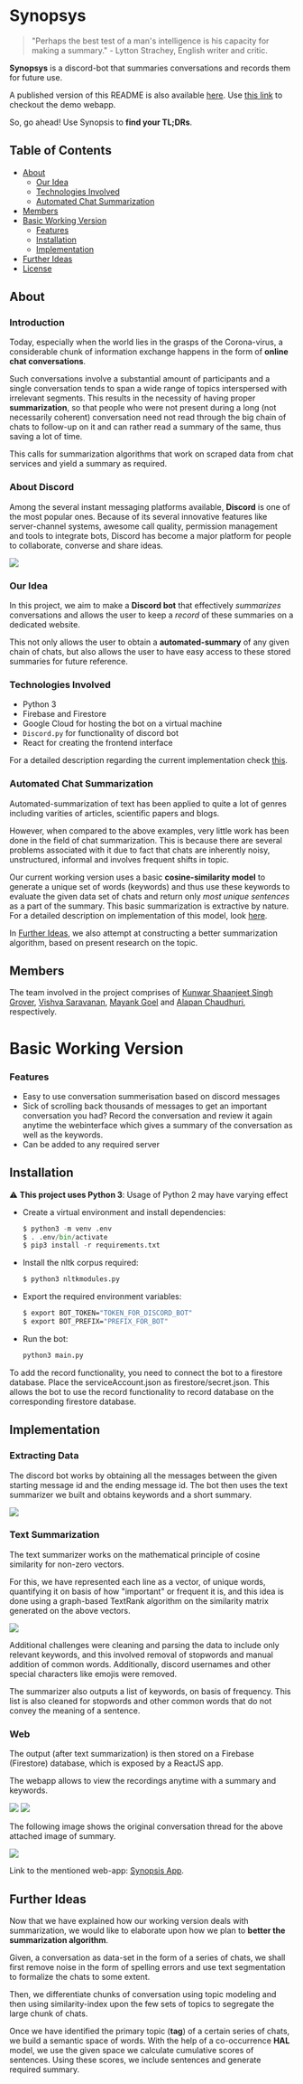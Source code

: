 # Synopsys 

> "Perhaps the best test of a man's intelligence is his capacity for making a summary." - Lytton Strachey, English writer and critic. 

**Synopsys** is a discord-bot that summaries conversations and records them for future use. 

A published version of this README is also available [here](https://hackmd.io/@banrovegrie/BJKLiOlPP). Use [this link](https://summer-iser.web.app/) to checkout the demo webapp.

So, go ahead! Use Synopsis to **find your TL;DRs**.

## Table of Contents

- [About](#About)
    - [Our Idea](#Our-Idea)
    - [Technologies Involved](#Technologies-Involved)
    - [Automated Chat Summarization](#Automated-Chat-Summarization) 
- [Members](#Members)
- [Basic Working Version](#Basic-Working-Version)
    - [Features](#Features)
    - [Installation](#Installation)
    - [Implementation](#Implementation)
- [Further Ideas](#Further-Ideas)
- [License](LICENSE)

## About

### Introduction

Today, especially when the world lies in the grasps of the Corona-virus, a considerable chunk of information exchange happens in the form of **online chat conversations**.

Such conversations involve a substantial amount of participants and a single conversation tends to span a wide range of topics interspersed with irrelevant segments. This results in the necessity of having proper **summarization**, so that people who were not present during a long (not necessarily coherent) conversation need not read through the big chain of chats to follow-up on it and can rather read a summary of the same, thus saving a lot of time.

This calls for summarization algorithms that work on scraped data from chat services and yield a summary as required.

### About Discord

Among the several instant messaging platforms available, **Discord** is one of the most popular ones. Because of its several innovative features like server-channel systems, awesome call quality, permission management and tools to integrate bots, Discord has become a major platform for people to collaborate, converse and share ideas.

<img src="https://cdn.discordapp.com/attachments/759735584444121110/764862917803769876/unknown.png">

### Our Idea

In this project, we aim to make a **Discord bot** that effectively *summarizes* conversations and allows the user to keep a *record* of these summaries on a dedicated website.

This not only allows the user to obtain a **automated-summary** of any given chain of chats, but also allows the user to have easy access to these stored summaries for future reference.

### Technologies Involved

- Python 3
- Firebase and Firestore 
- Google Cloud for hosting the bot on a virtual machine
- `Discord.py` for functionality of discord bot
- React for creating the frontend interface

For a detailed description regarding the current implementation check [this](#Implementation).

### Automated Chat Summarization

Automated-summarization of text has been applied to quite a lot of genres including varities of articles, scientific papers and blogs.

However, when compared to the above examples, very little work has been done in the field of chat summarization. This is because there are several problems associated with it due to fact that chats are inherently noisy, unstructured, informal and involves frequent shifts in topic.

Our current working version uses a basic **cosine-similarity model** to generate a unique set of words (keywords) and thus use these keywords to evaluate the given data set of chats and return only *most unique sentences* as a part of the summary. This basic summarization is extractive by nature. For a detailed description on implementation of this model, look [here](#Implementation).

In [Further Ideas](#Further-Ideas), we also attempt at constructing a better summarization algorithm, based on present research on the topic.

## Members

The team involved in the project comprises of [Kunwar Shaanjeet Singh Grover](https://github.com/Groverkss), [Vishva Saravanan](https://github.com/v15hv4), [Mayank Goel](https://github.com/MayankGoel28) and [Alapan Chaudhuri](https://github.com/banrovegrie), respectively.

# Basic Working Version

### Features

- Easy to use conversation summerisation based on discord messages
- Sick of scrolling back thousands of messages to get an important conversation you had? Record the conversation and review it again anytime the webinterface which gives a summary of the conversation as well as the keywords.
- Can be added to any required server

## Installation

:warning: **This project uses Python 3**: Usage of Python 2 may have varying effect

- Create a virtual environment and install dependencies:

    ```python
    $ python3 -m venv .env
    $ . .env/bin/activate
    $ pip3 install -r requirements.txt
    ```

- Install the nltk corpus required:

    ```python
    $ python3 nltkmodules.py
    ```

- Export the required environment variables:

    ```bash
    $ export BOT_TOKEN="TOKEN_FOR_DISCORD_BOT"
    $ export BOT_PREFIX="PREFIX_FOR_BOT"
    ```

- Run the bot:

    ```python
    python3 main.py
    ```

To add the record functionality, you need to connect the bot to a firestore database. Place the serviceAccount.json as firestore/secret.json. This allows the bot to use the record functionality to record database on the corresponding firestore database.

<!-- Vishva instructions -->

## Implementation

### Extracting Data

The discord bot works by obtaining all the messages between the given starting message id and the ending message id. The bot then uses the text summarizer we built and obtains keywords and a short summary.

<img src="https://cdn.discordapp.com/attachments/759735584444121110/764909034296836096/unknown.png">

### Text Summarization

The text summarizer works on the mathematical principle of cosine similarity for non-zero vectors.

For this, we have represented each line as a vector, of unique words, quantifying it on basis of how "important" or frequent it is, and this idea is done using a graph-based TextRank algorithm on the similarity matrix generated on the above vectors. 

<img src="https://cdn.discordapp.com/attachments/702963059764887656/764891735427514378/unknown.png">

Additional challenges were cleaning and parsing the data to include only relevant keywords, and this involved removal of stopwords and manual addition of common words. Additionally, discord usernames and other special characters like emojis were removed. 

The summarizer also outputs a list of keywords, on basis of frequency. This list is also cleaned for stopwords and other common words that do not convey the meaning of a sentence.

### Web

The output (after text summarization) is then stored on a Firebase (Firestore) database, which is exposed by a ReactJS app. 

The webapp allows to view the recordings anytime with a summary and keywords.

<img src="https://cdn.discordapp.com/attachments/759735584444121110/764907717327847444/unknown.png">

<img src="https://cdn.discordapp.com/attachments/759735584444121110/764907662344847400/unknown.png">

The following image shows the original conversation thread for the above attached image of summary.

<img src="https://cdn.discordapp.com/attachments/759735584444121110/764908497233379388/unknown.png">

Link to the mentioned web-app: [Synopsis App](https://summer-iser.web.app/).

## Further Ideas

Now that we have explained how our working version deals with summarization, we would like to elaborate upon how we plan to **better the summarization algorithm**.

Given, a conversation as data-set in the form of a series of chats, we shall first remove noise in the form of spelling errors and use text segmentation to formalize the chats to some extent.

Then, we differentiate chunks of conversation using topic modeling and then using similarity-index upon the few sets of topics to segregate the large chunk of chats.

Once we have identified the primary topic (**tag**) of a certain series of chats, we build a semantic space of words. With the help of a co-occurrence **HAL** model, we use the given space we calculate cumulative scores of sentences. Using these scores, we include sentences and generate required summary.
